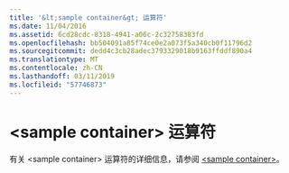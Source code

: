 ```yaml
---
title: '&lt;sample container&gt; 运算符'
ms.date: 11/04/2016
ms.assetid: 6cd28cdc-8318-4941-a06c-2c32758383fd
ms.openlocfilehash: bb504091a85f74ce0e2a073f5a340cb0f11796d2
ms.sourcegitcommit: dedd4c3cb28adec3793329018b9163ffddf890a4
ms.translationtype: MT
ms.contentlocale: zh-CN
ms.lasthandoff: 03/11/2019
ms.locfileid: "57746873"
---
```

# <a name="ltsample-containergt-operators"></a>&lt;sample container&gt; 运算符

有关 \<sample container> 运算符的详细信息，请参阅 [\<sample container>](../standard-library/sample-container.md)。
